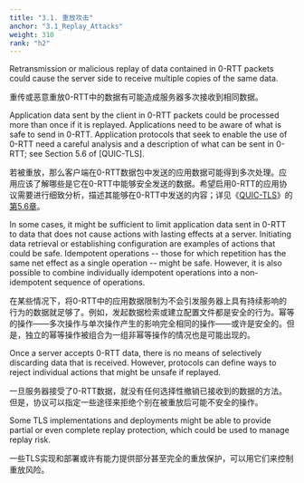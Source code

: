 ```yaml
---
title: "3.1. 重放攻击"
anchor: "3.1_Replay_Attacks"
weight: 310
rank: "h2"
---
```


Retransmission or malicious replay of data contained in 0-RTT packets could cause the server side to receive multiple copies of the same data.

重传或恶意重放0-RTT中的数据有可能造成服务器多次接收到相同数据。

Application data sent by the client in 0-RTT packets could be processed more than once if it is replayed. Applications need to be aware of what is safe to send in 0-RTT. Application protocols that seek to enable the use of 0-RTT need a careful analysis and a description of what can be sent in 0-RTT; see Section 5.6 of [QUIC-TLS].

若被重放，那么客户端在0-RTT数据包中发送的应用数据可能得到多次处理。应用应该了解哪些是它在0-RTT中能够安全发送的数据。希望启用0-RTT的应用协议需要进行细致分析，描述其能够在0-RTT中发送的内容；详见《[QUIC-TLS]()》的[第5.6章]()。

In some cases, it might be sufficient to limit application data sent in 0-RTT to data that does not cause actions with lasting effects at a server. Initiating data retrieval or establishing configuration are examples of actions that could be safe. Idempotent operations -- those for which repetition has the same net effect as a single operation -- might be safe. However, it is also possible to combine individually idempotent operations into a non-idempotent sequence of operations.

在某些情况下，将0-RTT中的应用数据限制为不会引发服务器上具有持续影响的行为的数据就足够了。例如，发起数据检索或建立配置文件都是安全的行为。幂等的操作——多次操作与单次操作产生的影响完全相同的操作——或许是安全的。但是，独立的幂等操作被组合为一组非幂等操作的情况也是可能出现的。

Once a server accepts 0-RTT data, there is no means of selectively discarding data that is received. However, protocols can define ways to reject individual actions that might be unsafe if replayed.

一旦服务器接受了0-RTT数据，就没有任何选择性撤销已接收到的数据的方法。但是，协议可以指定一些途径来拒绝个别在被重放后可能不安全的操作。

Some TLS implementations and deployments might be able to provide partial or even complete replay protection, which could be used to manage replay risk.

一些TLS实现和部署或许有能力提供部分甚至完全的重放保护，可以用它们来控制重放风险。
